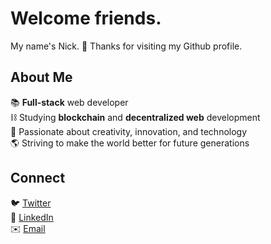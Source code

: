 # Welcome friends.

My name's Nick. 👋
Thanks for visiting my Github profile.

## About Me
📚 **Full-stack** web developer<br>
⛓ Studying **blockchain** and **decentralized web** development<br>
🚀 Passionate about creativity, innovation, and technology<br>
🌎 Striving to make the world better for future generations<br>

## Connect
🐦 [Twitter](https://twitter.com/njo_lv)<br>
🏢 [LinkedIn](https://www.linkedin.com/in/nicholas-oliveira-066948219/)<br>
✉️ <a href="mailto:noliveira95@outlook.com? subject=HTML link">Email</a>
